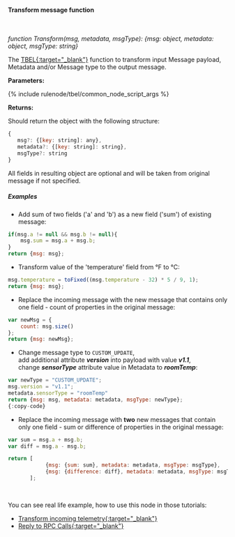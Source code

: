 #### Transform message function

<div class="divider"></div>
<br/>

*function Transform(msg, metadata, msgType): {msg: object, metadata: object, msgType: string}*

The [TBEL{:target="_blank"}](${siteBaseUrl}/docs/pe/user-guide/tbel/) function to transform input Message payload, Metadata and/or Message type to the output message.  

**Parameters:**

{% include rulenode/tbel/common_node_script_args %}

**Returns:**

Should return the object with the following structure:

```javascript
{ 
   msg?: {[key: string]: any},
   metadata?: {[key: string]: string},
   msgType?: string
}
```

All fields in resulting object are optional and will be taken from original message if not specified.

<div class="divider"></div>

##### Examples

* Add sum of two fields ('a' and 'b') as a new field ('sum') of existing message:

```javascript
if(msg.a != null && msg.b != null){
    msg.sum = msg.a + msg.b;
}
return {msg: msg};
```

* Transform value of the 'temperature' field from °F to °C:

```javascript
msg.temperature = toFixed((msg.temperature - 32) * 5 / 9, 1);
return {msg: msg};
```

* Replace the incoming message with the new message that contains only one field - count of properties in the original message:

```javascript
var newMsg = {
    count: msg.size()
};
return {msg: newMsg};
```

<ul>
  <li>Change message type to <code>CUSTOM_UPDATE</code>,<br/>add additional attribute <strong><em>version</em></strong> into payload with value <strong><em>v1.1</em></strong>,<br/>change <strong><em>sensorType</em></strong> attribute value in Metadata to <strong><em>roomTemp</em></strong>:</li>
</ul>

```javascript
var newType = "CUSTOM_UPDATE";
msg.version = "v1.1";
metadata.sensorType = "roomTemp"
return {msg: msg, metadata: metadata, msgType: newType};
{:copy-code}
```

* Replace the incoming message with **two** new messages that contain only one field - sum or difference of properties in the original message:

```javascript
var sum = msg.a + msg.b;
var diff = msg.a - msg.b;

return [
            {msg: {sum: sum}, metadata: metadata, msgType: msgType},
            {msg: {difference: diff}, metadata: metadata, msgType: msgType}
       ];
```

<br>

You can see real life example, how to use this node in those tutorials:

- [Transform incoming telemetry{:target="_blank"}](${siteBaseUrl}/docs/user-guide/rule-engine-2-0/tutorials/transform-incoming-telemetry/)
- [Reply to RPC Calls{:target="_blank"}](${siteBaseUrl}/docs/user-guide/rule-engine-2-0/tutorials/rpc-reply-tutorial#add-transform-script-node)

<br>
<br>
